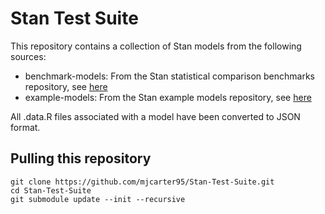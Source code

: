 # Stan Test Suite
This repository contains a collection of Stan models from the following sources:
* benchmark-models: From the Stan statistical comparison benchmarks repository, see [here](https://github.com/stan-dev/example-models)
* example-models: From the Stan example models repository, see [here](https://github.com/stan-dev/example-models)

All .data.R files associated with a model have been converted to JSON format.

## Pulling this repository

```
git clone https://github.com/mjcarter95/Stan-Test-Suite.git
cd Stan-Test-Suite
git submodule update --init --recursive
```